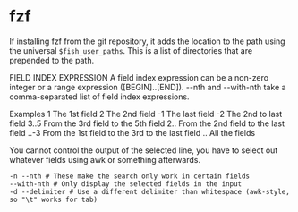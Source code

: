 # fzf

If installing fzf from the git repository, it adds the location to the path using the universal `$fish_user_paths`.
This is a list of directories that are prepended to the path.

FIELD INDEX EXPRESSION
       A field index expression can be a non-zero integer or a range expression ([BEGIN]..[END]). --nth and --with-nth take a comma-separated  list  of
       field index expressions.

   Examples
       1      The 1st field
       2      The 2nd field
       -1     The last field
       -2     The 2nd to last field
       3..5   From the 3rd field to the 5th field
       2..    From the 2nd field to the last field
       ..-3   From the 1st field to the 3rd to the last field
       ..     All the fields


You cannot control the output of the selected line, you have to select out whatever fields using awk or something afterwards.

```
-n --nth # These make the search only work in certain fields
--with-nth # Only display the selected fields in the input
-d --delimiter # Use a different delimiter than whitespace (awk-style, so "\t" works for tab)
```
